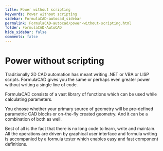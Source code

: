 ```yaml
---
title: Power without scripting
keywords: Power without scripting
sidebar: FormulaCAD-autocad_sidebar
permalink: FormulaCAD-autocad/power-without-scripting.html
folder: FormulaCAD-AutoCAD
hide_sidebar: false
comments: false
---
```

# Power without scripting



Traditionally 2D CAD automation has meant writing .NET or VBA or LISP scripts. FormulaCAD gives you the same or perhaps even greater power without writing a single line of code.

FormulaCAD consists of a vast library of functions which can be used while calculating parameters.

You choose whether your primary source of geometry will be pre-defined parametric CAD blocks or on-the-fly created geometry. And it can be a combination of both as well.

Best of all is the fact that there is no long code to learn, write and maintain. All the operations are driven by graphical user interface and formula writing is accompanied by a formula tester which enables easy and fast component definitions.
